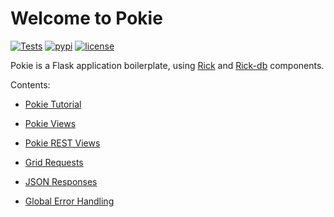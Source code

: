 # Welcome to Pokie


[![Tests](https://github.com/oddbit-project/pokie/workflows/Tests/badge.svg?branch=master)](https://github.com/oddbit-project/pokie/actions)
[![pypi](https://img.shields.io/pypi/v/pokie.svg)](https://pypi.org/project/pokie/)
[![license](https://img.shields.io/pypi/l/pokie.svg)](https://git.oddbit.org/OddBit/pokie/src/branch/master/LICENSE)


Pokie is a Flask application boilerplate, using [Rick](https://git.oddbit.org/OddBit/rick) and 
[Rick-db](https://git.oddbit.org/OddBit/rick_db) components.

Contents:
- [Pokie Tutorial](tutorial/tutorial.md)
- [Pokie Views](http/index.md)
- [Pokie REST Views](http/rest.md)


- [Grid Requests](http/dbgridrequest.md)
- [JSON Responses](http/json_response.md)
- [Global Error Handling](http/error_handler.md)